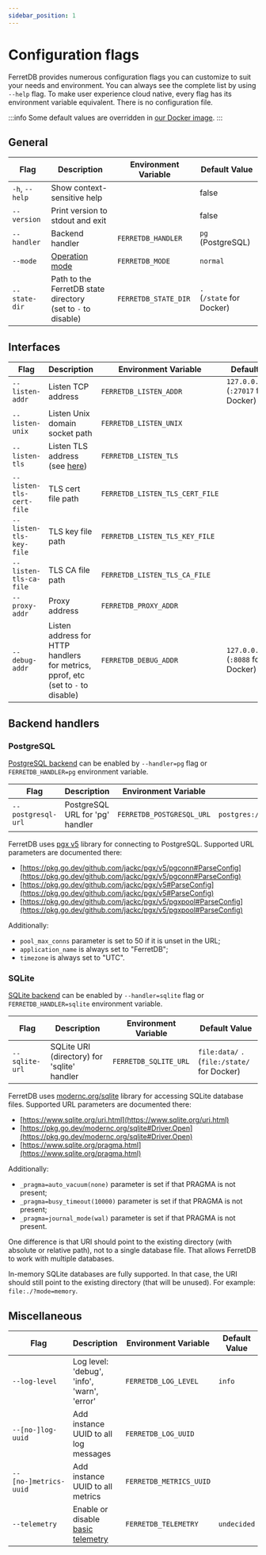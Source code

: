 ```yaml
---
sidebar_position: 1
---
```


# Configuration flags

FerretDB provides numerous configuration flags you can customize to suit your needs and environment.
You can always see the complete list by using `--help` flag.
To make user experience cloud native, every flag has its environment variable equivalent.
There is no configuration file.

:::info
Some default values are overridden in [our Docker image](../quickstart-guide/docker.md).
:::

<!-- Keep order in sync with the `--help` output -->

<!-- For <br /> -->
<!-- markdownlint-capture -->
<!-- markdownlint-disable MD033 -->

## General

| Flag           | Description                                                       | Environment Variable | Default Value                  |
| -------------- | ----------------------------------------------------------------- | -------------------- | ------------------------------ |
| `-h`, `--help` | Show context-sensitive help                                       |                      | false                          |
| `--version`    | Print version to stdout and exit                                  |                      | false                          |
| `--handler`    | Backend handler                                                   | `FERRETDB_HANDLER`   | `pg` (PostgreSQL)              |
| `--mode`       | [Operation mode](operation-modes.md)                              | `FERRETDB_MODE`      | `normal`                       |
| `--state-dir`  | Path to the FerretDB state directory<br />(set to `-` to disable) | `FERRETDB_STATE_DIR` | `.`<br />(`/state` for Docker) |

## Interfaces

| Flag                     | Description                                                                           | Environment Variable            | Default Value                                |
| ------------------------ | ------------------------------------------------------------------------------------- | ------------------------------- | -------------------------------------------- |
| `--listen-addr`          | Listen TCP address                                                                    | `FERRETDB_LISTEN_ADDR`          | `127.0.0.1:27017`<br />(`:27017` for Docker) |
| `--listen-unix`          | Listen Unix domain socket path                                                        | `FERRETDB_LISTEN_UNIX`          |                                              |
| `--listen-tls`           | Listen TLS address (see [here](../security/tls-connections.md))                       | `FERRETDB_LISTEN_TLS`           |                                              |
| `--listen-tls-cert-file` | TLS cert file path                                                                    | `FERRETDB_LISTEN_TLS_CERT_FILE` |                                              |
| `--listen-tls-key-file`  | TLS key file path                                                                     | `FERRETDB_LISTEN_TLS_KEY_FILE`  |                                              |
| `--listen-tls-ca-file`   | TLS CA file path                                                                      | `FERRETDB_LISTEN_TLS_CA_FILE`   |                                              |
| `--proxy-addr`           | Proxy address                                                                         | `FERRETDB_PROXY_ADDR`           |                                              |
| `--debug-addr`           | Listen address for HTTP handlers for metrics, pprof, etc<br />(set to `-` to disable) | `FERRETDB_DEBUG_ADDR`           | `127.0.0.1:8088`<br />(`:8088` for Docker)   |

## Backend handlers

<!-- Do not document alpha backends -->

### PostgreSQL

[PostgreSQL backend](../understanding-ferretdb.md#postgresql) can be enabled by
`--handler=pg` flag or `FERRETDB_HANDLER=pg` environment variable.

| Flag               | Description                     | Environment Variable      | Default Value                        |
| ------------------ | ------------------------------- | ------------------------- | ------------------------------------ |
| `--postgresql-url` | PostgreSQL URL for 'pg' handler | `FERRETDB_POSTGRESQL_URL` | `postgres://127.0.0.1:5432/ferretdb` |

FerretDB uses [pgx v5](https://github.com/jackc/pgx) library for connecting to PostgreSQL.
Supported URL parameters are documented there:

- [https://pkg.go.dev/github.com/jackc/pgx/v5/pgconn#ParseConfig](https://pkg.go.dev/github.com/jackc/pgx/v5/pgconn#ParseConfig)
- [https://pkg.go.dev/github.com/jackc/pgx/v5#ParseConfig](https://pkg.go.dev/github.com/jackc/pgx/v5#ParseConfig)
- [https://pkg.go.dev/github.com/jackc/pgx/v5/pgxpool#ParseConfig](https://pkg.go.dev/github.com/jackc/pgx/v5/pgxpool#ParseConfig)

Additionally:

- `pool_max_conns` parameter is set to 50 if it is unset in the URL;
- `application_name` is always set to "FerretDB";
- `timezone` is always set to "UTC".

### SQLite

[SQLite backend](../understanding-ferretdb.md#sqlite) can be enabled by
`--handler=sqlite` flag or `FERRETDB_HANDLER=sqlite` environment variable.

| Flag           | Description                                 | Environment Variable  | Default Value                                     |
| -------------- | ------------------------------------------- | --------------------- | ------------------------------------------------- |
| `--sqlite-url` | SQLite URI (directory) for 'sqlite' handler | `FERRETDB_SQLITE_URL` | `file:data/` `.`<br />(`file:/state/` for Docker) |

FerretDB uses [modernc.org/sqlite](https://gitlab.com/cznic/sqlite) library for accessing SQLite database files.
Supported URL parameters are documented there:

- [https://www.sqlite.org/uri.html](https://www.sqlite.org/uri.html)
- [https://pkg.go.dev/modernc.org/sqlite#Driver.Open](https://pkg.go.dev/modernc.org/sqlite#Driver.Open)
- [https://www.sqlite.org/pragma.html](https://www.sqlite.org/pragma.html)

Additionally:

- `_pragma=auto_vacuum(none)` parameter is set if that PRAGMA is not present;
- `_pragma=busy_timeout(10000)` parameter is set if that PRAGMA is not present;
- `_pragma=journal_mode(wal)` parameter is set if that PRAGMA is not present.

One difference is that URI should point to the existing directory (with absolute or relative path), not to a single database file.
That allows FerretDB to work with multiple databases.

In-memory SQLite databases are fully supported.
In that case, the URI should still point to the existing directory (that will be unused).
For example: `file:./?mode=memory`.

## Miscellaneous

| Flag                  | Description                                       | Environment Variable    | Default Value |
| --------------------- | ------------------------------------------------- | ----------------------- | ------------- |
| `--log-level`         | Log level: 'debug', 'info', 'warn', 'error'       | `FERRETDB_LOG_LEVEL`    | `info`        |
| `--[no-]log-uuid`     | Add instance UUID to all log messages             | `FERRETDB_LOG_UUID`     |               |
| `--[no-]metrics-uuid` | Add instance UUID to all metrics                  | `FERRETDB_METRICS_UUID` |               |
| `--telemetry`         | Enable or disable [basic telemetry](telemetry.md) | `FERRETDB_TELEMETRY`    | `undecided`   |

<!-- Do not document `--test-XXX` flags here -->

<!-- markdownlint-restore -->
